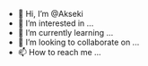 - 👋 Hi, I’m @Akseki
- 👀 I’m interested in ...
- 🌱 I’m currently learning ...
- 💞️ I’m looking to collaborate on ...
- 📫 How to reach me ...

<!---
Akseki/Akseki is a ✨ special ✨ repository because its `README.md` (this file) appears on your GitHub profile.
You can click the Preview link to take a look at your changes.
--->
